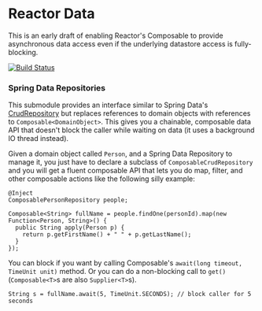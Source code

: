 # Reactor Data

This is an early draft of enabling Reactor's Composable to provide asynchronous data access even if the underlying datastore access is fully-blocking.

[![Build Status](https://drone.io/github.com/reactor/reactor-data/status.png)](https://drone.io/github.com/reactor/reactor-data/latest)

### Spring Data Repositories

This submodule provides an interface similar to Spring Data's [CrudRepository](http://static.springsource.org/spring-data/commons/docs/current/api/org/springframework/data/repository/CrudRepository.html) but replaces references to domain objects with references to `Composable<DomainObject>`. This gives you a chainable, composable data API that doesn't block the caller while waiting on data (it uses a background IO thread instead).

Given a domain object called `Person`, and a Spring Data Repository to manage it, you just have to declare a subclass of `ComposableCrudRepository` and you will get a fluent composable API that lets you do map, filter, and other composable actions like the following silly example:

    @Inject
    ComposablePersonRepository people;

    Composable<String> fullName = people.findOne(personId).map(new Function<Person, String>() {
      public String apply(Person p) {
        return p.getFirstName() + " " + p.getLastName();
      }
    });

You can block if you want by calling Composable's `await(long timeout, TimeUnit unit)` method. Or you can do a non-blocking call to `get()` (`Composable<T>`s are also `Supplier<T>`s).

    String s = fullName.await(5, TimeUnit.SECONDS); // block caller for 5 seconds


